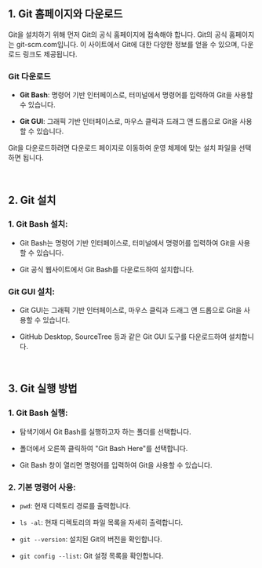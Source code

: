 ## 1. Git 홈페이지와 다운로드
Git을 설치하기 위해 먼저 Git의 공식 홈페이지에 접속해야 합니다. Git의 공식 홈페이지는 git-scm.com입니다. 이 사이트에서 Git에 대한 다양한 정보를 얻을 수 있으며, 다운로드 링크도 제공됩니다.

### Git 다운로드
- **Git Bash**: 명령어 기반 인터페이스로, 터미널에서 명령어를 입력하여 Git을 사용할 수 있습니다.

- **Git GUI**: 그래픽 기반 인터페이스로, 마우스 클릭과 드래그 앤 드롭으로 Git을 사용할 수 있습니다.

Git을 다운로드하려면 다운로드 페이지로 이동하여 운영 체제에 맞는 설치 파일을 선택하면 됩니다.

<br>

## 2. Git 설치
### 1. Git Bash 설치:

- Git Bash는 명령어 기반 인터페이스로, 터미널에서 명령어를 입력하여 Git을 사용할 수 있습니다.

- Git 공식 웹사이트에서 Git Bash를 다운로드하여 설치합니다.

### Git GUI 설치:

- Git GUI는 그래픽 기반 인터페이스로, 마우스 클릭과 드래그 앤 드롭으로 Git을 사용할 수 있습니다.

- GitHub Desktop, SourceTree 등과 같은 Git GUI 도구를 다운로드하여 설치합니다.

<br>

## 3. Git 실행 방법
### 1. Git Bash 실행:

- 탐색기에서 Git Bash를 실행하고자 하는 폴더를 선택합니다.

- 폴더에서 오른쪽 클릭하여 "Git Bash Here"를 선택합니다.

- Git Bash 창이 열리면 명령어를 입력하여 Git을 사용할 수 있습니다.

### 2. 기본 명령어 사용:

- `pwd`: 현재 디렉토리 경로를 출력합니다.

- `ls -al`: 현재 디렉토리의 파일 목록을 자세히 출력합니다.

- `git --version`: 설치된 Git의 버전을 확인합니다.

- `git config --list`: Git 설정 목록을 확인합니다.
